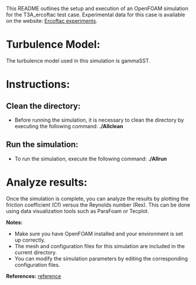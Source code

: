 This README outlines the setup and execution of an OpenFOAM simulation 
for the T3A_ercoftac test case. Experimental data for this case is available 
on the website: [Ercoftac experiments](http://cfd.mace.manchester.ac.uk/ercoftac/doku.php?id=cases:case020).

# Turbulence Model:

The turbulence model used in this simulation is gammaSST.

# Instructions:

## Clean the directory:
- Before running the simulation, it is necessary to clean the directory by executing the following command: **./Allclean**

## Run the simulation:
- To run the simulation, execute the following command: **./Allrun**

# Analyze results:
Once the simulation is complete, you can analyze the results by plotting the friction coefficient (Cf) versus the Reynolds number (Rex). 
This can be done using data visualization tools such as ParaFoam or Tecplot.

**Notes:**

- Make sure you have OpenFOAM installed and your environment is set up correctly.
- The mesh and configuration files for this simulation are included in the current directory.
- You can modify the simulation parameters by editing the corresponding configuration files.

**References:**
[reference](http://cfd.mace.manchester.ac.uk/)
